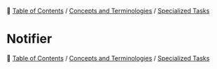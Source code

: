 🔖 [Table of Contents](../../README.md) / [Concepts and Terminologies](../README.md) / [Specialized Tasks](README.md)

# Notifier

🔖 [Table of Contents](../../README.md) / [Concepts and Terminologies](../README.md) / [Specialized Tasks](README.md)
